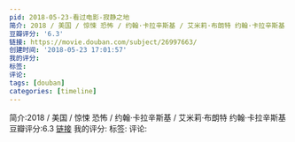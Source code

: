 ```yaml
---
pid: 2018-05-23-看过电影-寂静之地
简介: 2018 / 美国 / 惊悚 恐怖 / 约翰·卡拉辛斯基 / 艾米莉·布朗特 约翰·卡拉辛斯基
豆瓣评分: '6.3'
链接: https://movie.douban.com/subject/26997663/
创建时间: '2018-05-23 17:01:57'
我的评分:
标签:
评论:
tags: [douban]
categories: [timeline]
---
```

简介:2018 / 美国 / 惊悚 恐怖 / 约翰·卡拉辛斯基 / 艾米莉·布朗特 约翰·卡拉辛斯基
豆瓣评分:6.3
[链接](https://movie.douban.com/subject/26997663/)
我的评分:
标签:
评论:
